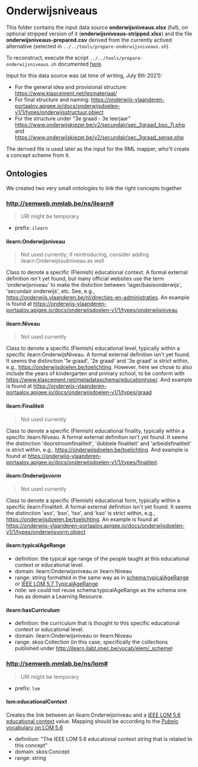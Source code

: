 # Onderwijsniveaus

This folder contains the input data source **onderwijsniveaus.xlsx** (full),
on optional stripped version of it (**onderwijsniveaus-stripped.xlsx**) and
the file **onderwijsniveaus-prepared.csv** derived from the currently actived alternative (selected in `../../tools/prepare-onderwijsniveaus.sh`).

To reconstruct, execute the script `../../tools/prepare-onderwijsniveaus.sh` documented [here](../../tools/README.md).

Input for this data source was (at time of writing, July 6th 2021):
- For the general idea and provisional structure: https://www.klascement.net/lesmateriaal/
- For final structure and naming: https://onderwijs-vlaanderen-portaalov.apigee.io/docs/onderwijsdoelen-v1/1/types/onderwijsstructuur.object
- For the structure under "3e graad - 3e leerjaar" https://www.onderwijskiezer.be/v2/secundair/sec_3graad_bso_7j.php and https://www.onderwijskiezer.be/v2/secundair/sec_3graad_sense.php

The derived file is used later as the input for the RML mapper, who'll create a concept scheme from it.

## Ontologies

We created two very small ontologies to link the right concepts together

### http://semweb.mmlab.be/ns/ilearn#

> URI might be temporary

- prefix: `ilearn`

#### ilearn:Onderwijsniveau

> Not used currently; if reintroducing, consider adding ilearn:Onderwijssubniveau as well

Class to denote a specific (Flemish) educational context.
A formal external definition isn't yet found, but many official websites use the term 'onderwijsniveau' to make the distiction between 'lager/basisonderwijs', 'secundair onderwijs', etc.
See, e.g., https://onderwijs.vlaanderen.be/nl/directies-en-administraties.
An example is found at https://onderwijs-vlaanderen-portaalov.apigee.io/docs/onderwijsdoelen-v1/1/types/onderwijsniveau

#### ilearn:Niveau

> Not used currently

Class to denote a specific (Flemish) educational level, typically within a specific ilearn:OnderwijsNiveau.
A formal external definition isn't yet found. It seems the distinction '1e graad', '2e graad' and '3e graad' is strict within, e.g., https://onderwijsdoelen.be/toelichting.
However, here we chose to also include the years of kindergarten and primary school, to be conform with https://www.klascement.net/metadataschema/educationtype/.
And example is found at https://onderwijs-vlaanderen-portaalov.apigee.io/docs/onderwijsdoelen-v1/1/types/graad

#### ilearn:Finaliteit

> Not used currently

Class to denote a specific (Flemish) educational finality, typically within a specific ilearn:Niveau.
A formal external definition isn't yet found. It seems the distinction 'doorstroomfinaliteit', 'dubbele finaliteit' and 'arbeidsfinaliteit' is strict within, e.g., https://onderwijsdoelen.be/toelichting.
And example is found at https://onderwijs-vlaanderen-portaalov.apigee.io/docs/onderwijsdoelen-v1/1/types/finaliteit.

#### ilearn:Onderwijsvorm

> Not used currently

Class to denote a specific (Flemish) educational form, typically within a specific ilearn:Finaliteit.
A formal external definition isn't yet found. It seems the distinction 'aso', 'bso', 'tso', and 'kso' is strict within, e.g., https://onderwijsdoelen.be/toelichting.
An example is found at https://onderwijs-vlaanderen-portaalov.apigee.io/docs/onderwijsdoelen-v1/1/types/onderwijsvorm.object

#### ilearn:typicalAgeRange

- definition: the typical age range of the people taught at this educational context or educational level.
- domain: ilearn:Onderwijsniveau or ilearn:Niveau
- range: string formatted in the same way as in [schema:typicalAgeRange](https://schema.org/typicalAgeRange) or [IEEE LOM 5.7 TypicalAgeRange](http://edutab.test.iminds.be/specs/pubelo/pubelo.html#LOM5.7)
- note: we could not reuse schema:typicalAgeRange as the schema one has as domain a Learning Resource.

#### ilearn:hasCurriculum

- definition: the curriculum that is thought to this specific educational context or educational level.
- domain: ilearn:Onderwijsniveau or ilearn:Niveau
- range: skos:Collection (in this case, specifically the collections published under http://ilearn.ilabt.imec.be/vocab/elem/_scheme)


### http://semweb.mmlab.be/ns/lom#

> URI might be temporary

- prefix: `lom`

#### lom:educationalContext

Creates the link between an ilearn:Onderwijsniveau and a [IEEE LOM 5.6 educational context](http://edutab.test.iminds.be/specs/pubelo/pubelo.html#LOM5.6) value.
Mapping should be according to the [Pubelo vocabulary on LOM 5.6](http://edutab.test.iminds.be/specs/pubelo/voc.html#vocLOM5.6)

- definition: "The IEEE LOM 5.6 educational context string that is related to this concept"
- domain: skos:Concept
- range: string
